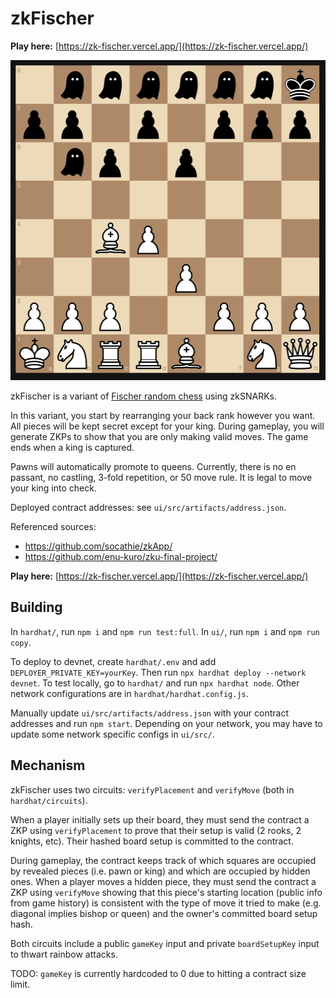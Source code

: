 # zkFischer

**Play here:** [https://zk-fischer.vercel.app/](https://zk-fischer.vercel.app/)

<img src="ui/public/gameplay.png" width="512" height="512" />

zkFischer is a variant of [Fischer random chess](https://en.wikipedia.org/wiki/Fischer_random_chess) using zkSNARKs.

In this variant, you start by rearranging your back rank however you want. All pieces will be kept secret except for your king. During gameplay, you will generate ZKPs to show that you are only making valid moves. The game ends when a king is captured.

Pawns will automatically promote to queens. Currently, there is no en passant, no castling, 3-fold repetition, or 50 move rule. It is legal to move your king into check.

Deployed contract addresses: see `ui/src/artifacts/address.json`.

Referenced sources:
* https://github.com/socathie/zkApp/
* https://github.com/enu-kuro/zku-final-project/

**Play here:** [https://zk-fischer.vercel.app/](https://zk-fischer.vercel.app/)


## Building

In `hardhat/`, run `npm i` and `npm run test:full`. In `ui/`, run `npm i` and `npm run copy`.

To deploy to devnet, create `hardhat/.env` and add `DEPLOYER_PRIVATE_KEY=yourKey`. Then run `npx hardhat deploy --network devnet`. To test locally, go to `hardhat/` and run `npx hardhat node`. Other network configurations are in `hardhat/hardhat.config.js`.

Manually update `ui/src/artifacts/address.json` with your contract addresses and run `npm start`. Depending on your network, you may have to update some network specific configs in `ui/src/`.

## Mechanism

zkFischer uses two circuits: `verifyPlacement` and `verifyMove` (both in `hardhat/circuits`).

When a player initially sets up their board, they must send the contract a ZKP using `verifyPlacement` to prove that their setup is valid (2 rooks, 2 knights, etc). Their hashed board setup is committed to the contract.

During gameplay, the contract keeps track of which squares are occupied by revealed pieces (i.e. pawn or king) and which are occupied by hidden ones. When a player moves a hidden piece, they must send the contract a ZKP using `verifyMove` showing that this piece's starting location (public info from game history) is consistent with the type of move it tried to make (e.g. diagonal implies bishop or queen) and the owner's committed board setup hash.

Both circuits include a public `gameKey` input and private `boardSetupKey` input to thwart rainbow attacks.

TODO: `gameKey` is currently hardcoded to 0 due to hitting a contract size limit.
